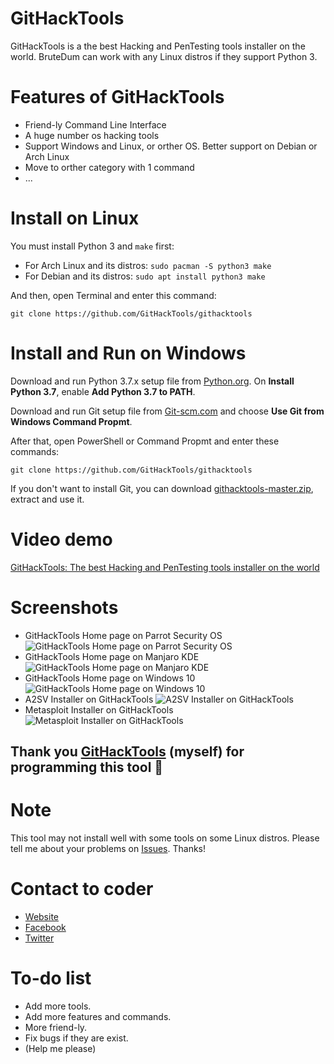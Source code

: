 # GitHackTools
GitHackTools is a the best Hacking and PenTesting tools installer on the world. BruteDum can work with any Linux distros if they support Python 3.

# Features of GitHackTools
* Friend-ly Command Line Interface
* A huge number os hacking tools
* Support Windows and Linux, or orther OS. Better support on Debian or Arch Linux
* Move to orther category with 1 command
* ...

# Install on Linux
You must install Python 3 and ```make``` first:
* For Arch Linux and its distros: ```sudo pacman -S python3 make```
* For Debian and its distros: ```sudo apt install python3 make```

And then, open Terminal and enter this command:
```
git clone https://github.com/GitHackTools/githacktools
```
# Install and Run on Windows
Download and run Python 3.7.x setup file from [Python.org](Python.org). On **Install Python 3.7**, enable **Add Python 3.7 to PATH**.

Download and run Git setup file from [Git-scm.com](Git-scm.com) and choose **Use Git from Windows Command Propmt**.

After that, open PowerShell or Command Propmt and enter these commands:
```
git clone https://github.com/GitHackTools/githacktools
```
If you don't want to install Git, you can download [githacktools-master.zip](https://github.com/GitHackTools/githacktools/archive/master.zip), extract and use it.

# Video demo
[GitHackTools: The best Hacking and PenTesting tools installer on the world
](https://www.youtube.com/watch?v=E-2KI477HwY)

# Screenshots
 * GitHackTools Home page on Parrot Security OS
![GitHackTools Home page on Parrot Security OS](https://github.com/GitHackTools/Store-the-pictures/raw/master/GitHackTools%20Home%20page%20on%20ParrotSec.png)
 * GitHackTools Home page on Manjaro KDE
 ![GitHackTools Home page on Manjaro KDE](https://github.com/GitHackTools/Store-the-pictures/raw/master/GitHackTools%20Home%20page%20on%20Manjaro%20KDE.png)
 * GitHackTools Home page on Windows 10
 ![GitHackTools Home page on Windows 10](https://github.com/GitHackTools/Store-the-pictures/raw/master/GitHackTools%20Home%20page%20on%20Windows%2010.png)
 * A2SV Installer on GitHackTools
 ![A2SV Installer on GitHackTools](https://github.com/GitHackTools/Store-the-pictures/raw/master/A2SV%20Installer%20on%20GitHackTools.png)
 * Metasploit Installer on GitHackTools
 ![Metasploit Installer on GitHackTools](https://github.com/GitHackTools/Store-the-pictures/raw/master/Metasploit%20Installer%20on%20GitHackTools.png)

## Thank you [GitHackTools](https://GitHackTools.blogspot.com) (myself) for programming this tool 🙂

# Note
This tool may not install well with some tools on some Linux distros. Please tell me about your problems on [Issues](https://github.com/GitHackTools/githacktools/issues). Thanks!

# Contact to coder
* [Website](https://githacktools.blogspot.com)
* [Facebook](https://fb.com/githacktools)
* [Twitter](https://twitter.com/securegf)

# To-do list
* Add more tools.
* Add more features and commands.
* More friend-ly.
* Fix bugs if they are exist.
* (Help me please)
